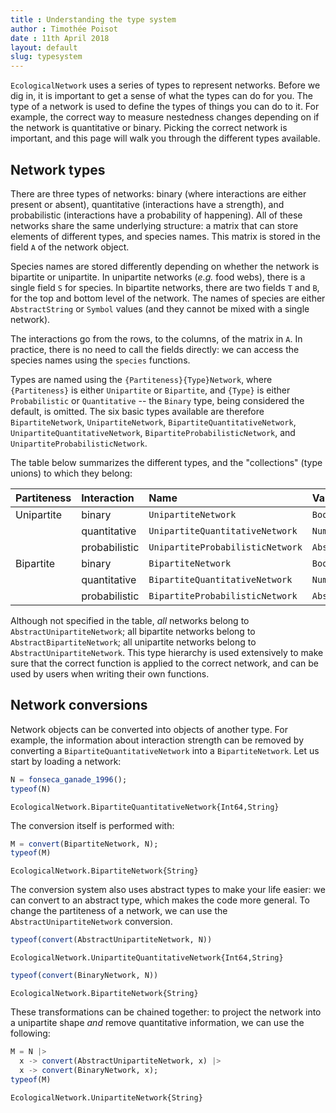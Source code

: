 ```yaml
---
title : Understanding the type system
author : Timothée Poisot
date : 11th April 2018
layout: default
slug: typesystem
---
```





`EcologicalNetwork` uses a series of types to represent networks. Before we
dig in, it is important to get a sense of what the types can do for you. The
type of a network is used to define the types of things you can do to it. For
example, the correct way to measure nestedness changes depending on if the
network is quantitative or binary. Picking the correct network is important,
and this page will walk you through the different types available.

## Network types

There are three types of networks: binary (where interactions are either
present or absent), quantitative (interactions have a strength), and
probabilistic (interactions have a probability of happening). All of these
networks share the same underlying structure: a matrix that can store
elements of different types, and species names. This matrix is stored in the
field `A` of the network object.

Species names are stored differently depending on whether the network is
bipartite or unipartite. In unipartite networks (*e.g.* food webs), there is
a single field `S` for species. In bipartite networks, there are two fields
`T` and `B`, for the top and bottom level of the network. The names of
species are either `AbstractString` or `Symbol` values (and they cannot be
mixed with a single network).

The interactions go from the rows, to the columns, of the matrix in `A`. In
practice, there is no need to call the fields directly: we can access the
species names using the `species` functions.

Types are named using the `{Partiteness}{Type}Network`, where `{Partiteness}`
is either `Unipartite` or `Bipartite`, and  `{Type}` is either
`Probabilistic` or `Quantitative` -- the `Binary` type, being considered the
default, is omitted. The six basic types available are therefore
`BipartiteNetwork`, `UnipartiteNetwork`, `BipartiteQuantitativeNetwork`,
`UnipartiteQuantitativeNetwork`, `BipartiteProbabilisticNetwork`, and
`UnipartiteProbabilisticNetwork`.

The table below summarizes the different types, and the "collections" (type
unions) to which they belong:

| Partiteness | Interaction   | Name                             | Values          | Unions                                 |
|:------------|:--------------|:---------------------------------|:----------------|:---------------------------------------|
| Unipartite  | binary        | `UnipartiteNetwork`              | `Bool`          | `BinaryNetwork`;`DeterministicNetwork` |
|             | quantitative  | `UnipartiteQuantitativeNetwork`  | `Number`        | `DeterministicNetwork`                 |
|             | probabilistic | `UnipartiteProbabilisticNetwork` | `AbstractFloat` | `ProbabilisticNetwork`                 |
| Bipartite   | binary        | `BipartiteNetwork`               | `Bool`          | `BinaryNetwork`;`DeterministicNetwork` |
|             | quantitative  | `BipartiteQuantitativeNetwork`   | `Number`        | `DeterministicNetwork`                 |
|             | probabilistic | `BipartiteProbabilisticNetwork`  | `AbstractFloat` | `ProbabilisticNetwork`                 |

Although not specified in the table, *all* networks belong to
`AbstractUnipartiteNetwork`; all bipartite networks belong to
`AbstractBipartiteNetwork`; all unipartite networks belong to
`AbstractUnipartiteNetwork`. This type hierarchy is used extensively to make
sure that the correct function is applied to the correct network, and can be
used by users when writing their own functions.

## Network conversions

Network objects can be converted into objects of another type. For example,
the information about interaction strength can be removed by converting a
`BipartiteQuantitativeNetwork` into a `BipartiteNetwork`. Let us start by
loading a network:

````julia
N = fonseca_ganade_1996();
typeof(N)
````


````
EcologicalNetwork.BipartiteQuantitativeNetwork{Int64,String}
````





The conversion itself is performed with:

````julia
M = convert(BipartiteNetwork, N);
typeof(M)
````


````
EcologicalNetwork.BipartiteNetwork{String}
````





The conversion system also uses abstract types to make your life easier: we
can convert to an abstract type, which makes the code more general. To change
the partiteness of a network, we can use the `AbstractUnipartiteNetwork`
conversion.

````julia
typeof(convert(AbstractUnipartiteNetwork, N))
````


````
EcologicalNetwork.UnipartiteQuantitativeNetwork{Int64,String}
````



````julia
typeof(convert(BinaryNetwork, N))
````


````
EcologicalNetwork.BipartiteNetwork{String}
````





These transformations can be chained together: to project the network into a
unipartite shape *and* remove quantitative information, we can use the
following:

````julia
M = N |>
  x -> convert(AbstractUnipartiteNetwork, x) |>
  x -> convert(BinaryNetwork, x);
typeof(M)
````


````
EcologicalNetwork.UnipartiteNetwork{String}
````
